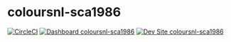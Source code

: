 # coloursnl-sca1986

[![CircleCI](https://circleci.com/gh/ezenko/coloursnl-sca1986.svg?style=shield)](https://circleci.com/gh/ezenko/coloursnl-sca1986)
[![Dashboard coloursnl-sca1986](https://img.shields.io/badge/dashboard-coloursnl_sca1986-yellow.svg)](https://dashboard.pantheon.io/sites/ac643a93-1361-408b-849b-f66dcb48c5ce#dev/code)
[![Dev Site coloursnl-sca1986](https://img.shields.io/badge/site-coloursnl_sca1986-blue.svg)](http://dev-coloursnl-sca1986.pantheonsite.io/)